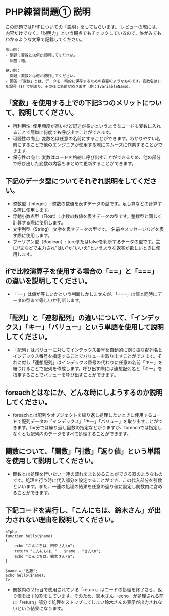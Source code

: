 # PHP練習問題① 説明
この問題ではPHPについての「説明」をしてもらいます。
レビューの際には、内容だけでなく、「説明力」という観点でもチェックしているので、誰がみてもわかるような文章で記載してください。

```
悪い例：
- 問題：変数とは何か説明してください。
- 回答：箱。

良い例：
- 問題：変数とは何か説明してください。
- 回答：「変数」とは、データを一時的に保存するための容器のようなものです。変数名はドル記号（$）で始まり、その後に名前が続きます（例：$variableName）。
```

## 「変数」を使用する上での下記3つのメリットについて、説明してください。
- 再利用性: 使用頻度が高いけど記述が長いというようなコードも変数に入れることで簡単に何度でも呼び出すことができます。
- 可読性の向上: 変数名は任意の名前にすることができます。わかりやすい名前にすることで他のエンジニアが使用する際にスムーズに作業することができます。
- 保守性の向上: 変数はコードを格納し呼び出すことができるため、他の部分で呼び出した変数の内容もまとめて更新することができます。

## 下記のデータ型についてそれぞれ説明をしてください。
- 整数型（Integer）: 整数の数値を表すデータの型です。足し算などの計算する際に使用します。
- 浮動小数点型（Float）: 小数の数値を表すデータの型です。整数型と同じく計算する際に使用します。
- 文字列型（String）:文字を表すデータの型です。 名前やメッセージなどを表す際に使用します。
- ブーリアン型（Boolean）: tureまたはfalseを判断するデータの型です。主にif文などで主力され"はい"か"いいえ"というような返答が欲しいときに使用します。

## ifで比較演算子を使用する場合の「==」と「===」の違いを説明してください。
- 「==」は値が等しいかという判断しかしませんが、「===」は値と同時にデータの型まで等しいか判断します。

## 「配列」と「連想配列」の違いについて、「インデックス」「キー」「バリュー」という単語を使用して説明してください。
- 「配列」はバリューに対してインデックス番号を自動的に割り振り配列名とインデックス番号を指定することでバリューを取り出すことができます。それに対し「連想配列」はインデックス番号の代わりに任意の名前「キー」を紐づけることで配列を作成します。呼び出す際には連想配列名と「キー」を指定することでバリューを呼び出すことができます。

## foreachとはなにか、どんな時にしようするのか説明してください。
- foreachとは配列やオブジェクトを繰り返し処理したいときに使用するコードで配列データの「インデックス」「キー」「バリュー」を取り出すことができます。for分では繰り返し回数の指定などがりますが、foreachでは指定しなくとも配列内のデータをすべて処理することができます。

## 関数について、「関数」「引数」「返り値」という単語を使用して説明してください。
- 関数とは処理を行いたい一連の流れをまとめることができる器のようなものです。処理を行う時に代入部分を設定することができ、この代入部分を引数といいます。また、一連の処理の結果を任意の返り値に設定し関数内に含めることができます。

## 下記コードを実行し、「こんにちは、鈴木さん」が出力されない理由を説明してください。
```
<?php
function hello($name)
{
    echo "こんにちは、田中さん\n";
    return "こんにちは、" . $name . "さん\n";
    echo "こんにちは、鈴木さん\n";
}

$name = "佐藤";
echo hello($name);
?>
```
- 関数内の２行目で使用されている「return」はコードの処理を終了させ、返り値を出す役割をしています。そのため、鈴木さん「echo」が処理される前に「return」部分で処理をストップしてしまい鈴木さんの表示が出力されないという結果になります。